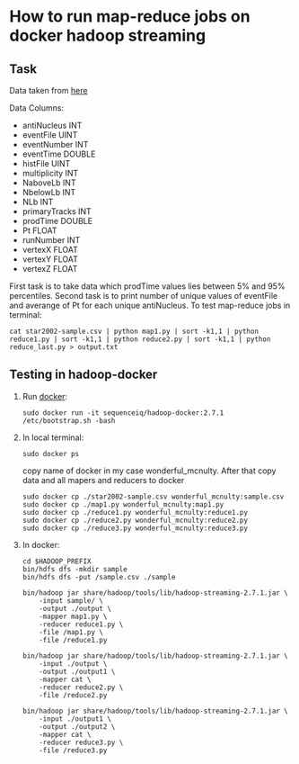 # How to run map-reduce jobs on docker hadoop streaming

## Task
Data taken from [here](http://sdm.lbl.gov/fastbit/data/star2002-full.csv.gz)

Data Columns:
* antiNucleus INT
* eventFile UINT
* eventNumber INT
* eventTime DOUBLE
* histFile UINT
* multiplicity INT
* NaboveLb INT
* NbelowLb INT
* NLb  INT
* primaryTracks INT
* prodTime DOUBLE
* Pt  FLOAT
* runNumber INT
* vertexX  FLOAT
* vertexY  FLOAT
* vertexZ  FLOAT

First task is to take data which prodTime values lies between 5% and 95% percentiles. Second task is to print number of unique values 
of eventFile and averange of Pt for each unique antiNucleus. To test map-reduce jobs in terminal:
```shell
cat star2002-sample.csv | python map1.py | sort -k1,1 | python reduce1.py | sort -k1,1 | python reduce2.py | sort -k1,1 | python reduce_last.py > output.txt
```

## Testing in hadoop-docker
1. Run [docker](https://docs.docker.com/compose/install/):
    ```shell
    sudo docker run -it sequenceiq/hadoop-docker:2.7.1 /etc/bootstrap.sh -bash
    ```

2. In local terminal:
   ```shell
   sudo docker ps
   ```
   copy name of docker in my case wonderful_mcnulty. After that copy data and all mapers and reducers to docker
   
   ```shell
   sudo docker cp ./star2002-sample.csv wonderful_mcnulty:sample.csv
   sudo docker cp ./map1.py wonderful_mcnulty:map1.py
   sudo docker cp ./reduce1.py wonderful_mcnulty:reduce1.py
   sudo docker cp ./reduce2.py wonderful_mcnulty:reduce2.py
   sudo docker cp ./reduce3.py wonderful_mcnulty:reduce3.py
   ```
   
3. In docker:

    ```shell
    cd $HADOOP_PREFIX
    bin/hdfs dfs -mkdir sample
    bin/hdfs dfs -put /sample.csv ./sample
    ```
    ```shell
    bin/hadoop jar share/hadoop/tools/lib/hadoop-streaming-2.7.1.jar \
        -input sample/ \
        -output ./output \
        -mapper map1.py \
        -reducer reduce1.py \
        -file /map1.py \
        -file /reduce1.py
    ```
    ```shell
    bin/hadoop jar share/hadoop/tools/lib/hadoop-streaming-2.7.1.jar \
        -input ./output \
        -output ./output1 \
        -mapper cat \
        -reducer reduce2.py \
        -file /reduce2.py
    ```
    ```shell
    bin/hadoop jar share/hadoop/tools/lib/hadoop-streaming-2.7.1.jar \
        -input ./output1 \
        -output ./output2 \
        -mapper cat \
        -reducer reduce3.py \
        -file /reduce3.py
    ```
